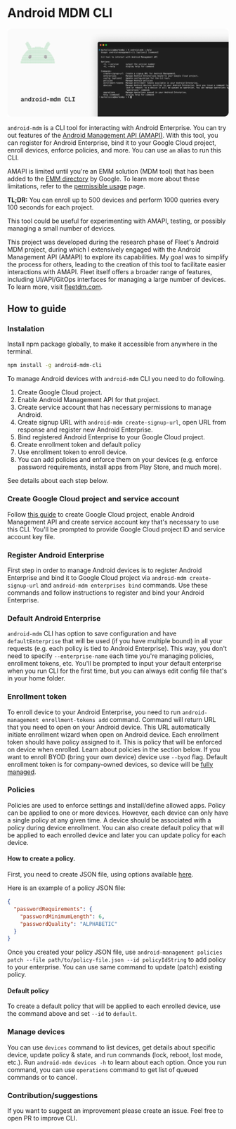 # Android MDM CLI

![Cover image for anroid-mdm CLI](./cover-img.png)

`android-mdm` is a CLI tool for interacting with Android Enterprise. You can try out features of the [Android Management API (AMAPI)](https://developers.google.com/android/management). With this tool, you can register for Android Enterprise, bind it to your Google Cloud project, enroll devices, enforce policies, and more. You can use `am` alias to run this CLI.

AMAPI is limited until you're an EMM solution (MDM tool) that has been added to the [EMM directory](https://androidenterprisepartners.withgoogle.com/emm/) by Google. To learn more about these limitations, refer to the [permissible usage](https://developers.google.com/android/management/permissible-usage) page.

**TL;DR:** You can enroll up to 500 devices and perform 1000 queries every 100 seconds for each project.

This tool could be useful for experimenting with AMAPI, testing, or possibly managing a small number of devices.

This project was developed during the research phase of Fleet's Android MDM project, during which I extensively engaged with the Android Management API (AMAPI) to explore its capabilities. My goal was to simplify the process for others, leading to the creation of this tool to facilitate easier interactions with AMAPI. Fleet itself offers a broader range of features, including UI/API/GitOps interfaces for managing a large number of devices. To learn more, visit [fleetdm.com](https://fleetdm.com).

## How to guide

### Instalation

Install npm package globally, to make it accessible from anywhere in the terminal.

```bash
npm install -g android-mdm-cli
```

To manage Android devices with `android-mdm` CLI you need to do following.

1. Create Google Cloud project.
2. Enable Android Management API for that project.
3. Create service account that has necessary permissions to manage Android.
4. Create signup URL with `android-mdm create-signup-url`, open URL from response and register new Android Enterprise.
5. Bind registered Android Enterprise to your Google Cloud project.
6. Create enrollment token and default policy
7. Use enrollment token to enroll device.
8. You can add policies and enforce them on your devices (e.g. enforce password requirements, install apps from Play Store, and much more).

See details about each step below.

### Create Google Cloud project and service account

Follow [this guide](https://developers.google.com/android/management/service-account) to create Google Cloud project, enable Android Management API and create service account key that's necessary to use this CLI. You'll be prompted to provide Google Cloud project ID and service account key file.

### Register Android Enterprise

First step in order to manage Android devices is to register Android Enterprise and bind it to Google Cloud project via `android-mdm create-signup-url` and `android-mdm enterprises bind` commands.
Use these commands and follow instructions to register and bind your Android Enterprise.

### Default Android Enterprise

`android-mdm` CLI has option to save configuration and have `defaultEnterprise` that will be used (if you have multiple bound) in all your requests (e.g. each policy is tied to Android Enterprise). This way, you don't need to specify `--enterprise-name` each time you're managing policies, enrollment tokens, etc. You'll be prompted to input your default enterprise when you run CLI for the first time, but you can always edit config file that's in your home folder.

### Enrollment token

To enroll device to your Android Enterprise, you need to run `android-management enrollment-tokens add` command. Command will return URL that you need to open on your Android device. This URL automatically initiate enrollment wizard when open on Android device. Each enrollment token should have policy assigned to it. This is policy that will be enforced on device when enrolled. Learn about policies in the section below. If you want to enroll BYOD (bring your own device) device use `--byod` flag. Default enrollment token is for company-owned devices, so device will be [fully managed](https://developers.google.com/android/management/provision-device#company-owned_devices_for_work_use_only).

### Policies

Policies are used to enforce settings and install/define allowed apps. Policy can be applied to one or more devices. However, each device can only have a single policy at any given time. A device should be associated with a policy during device enrollment. You can also create default policy that will be applied to each enrolled device and later you can update policy for each device.

#### How to create a policy.

First, you need to create JSON file, using options available [here](https://developers.google.com/android/management/reference/rest/v1/enterprises.policies#resource:-policy).

Here is an example of a policy JSON file:

```json
{
  "passwordRequirements": {
    "passwordMinimumLength": 6,
    "passwordQuality": "ALPHABETIC"
  }
}
```

Once you created your policy JSON file, use `android-management policies patch --file path/to/policy-file.json --id policyIdString` to add policy to your enterprise. You can use same command to update (patch) existing policy.

#### Default policy

To create a default policy that will be applied to each enrolled device, use the command above and set `--id` to `default`.

### Manage devices

You can use `devices` command to list devices, get details about specific device, update policy & state, and run commands (lock, reboot, lost mode, etc.). Run `android-mdm devices -h` to learn about each option. Once you run command, you can use `operations` command to get list of queued commands or to cancel.

### Contribution/suggestions

If you want to suggest an improvement please create an issue. Feel free to open PR to improve CLI.
